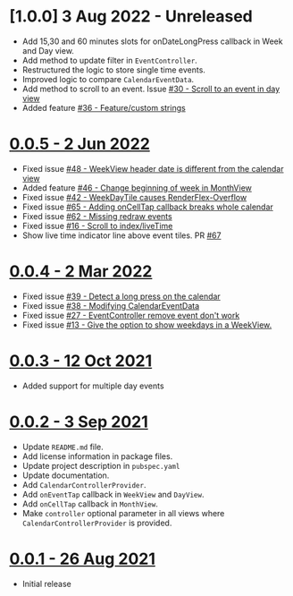 # [1.0.0] 3 Aug 2022 - Unreleased

- Add 15,30 and 60 minutes slots for onDateLongPress callback in Week and Day view.
- Add method to update filter in `EventController`.
- Restructured the logic to store single time events.
- Improved logic to compare `CalendarEventData`.
- Add method to scroll to an event. Issue [#30 - Scroll to an event in day view](https://github.com/SimformSolutionsPvtLtd/flutter_calendar_view/issues/30)
- Added feature [#36 - Feature/custom strings](https://github.com/SimformSolutionsPvtLtd/flutter_calendar_view/pull/36)

# [0.0.5 - 2 Jun 2022](https://github.com/SimformSolutionsPvtLtd/flutter_calendar_view/tree/0.0.5)

- Fixed issue [#48 - WeekView header date is different from the calendar view](https://github.com/SimformSolutionsPvtLtd/flutter_calendar_view/issues/48)
- Added feature [#46 - Change beginning of week in MonthView](https://github.com/SimformSolutionsPvtLtd/flutter_calendar_view/issues/46)
- Fixed issue [#42 - WeekDayTile causes RenderFlex-Overflow](https://github.com/SimformSolutionsPvtLtd/flutter_calendar_view/issues/42)
- Fixed issue [#65 - Adding onCellTap callback breaks whole calendar](https://github.com/SimformSolutionsPvtLtd/flutter_calendar_view/issues/65)
- Fixed issue [#62 - Missing redraw events](https://github.com/SimformSolutionsPvtLtd/flutter_calendar_view/issues/62)
- Fixed issue [#16 - Scroll to index/liveTime](https://github.com/SimformSolutionsPvtLtd/flutter_calendar_view/issues/16)
- Show live time indicator line above event tiles. PR [#67](https://github.com/SimformSolutionsPvtLtd/flutter_calendar_view/pull/67)

# [0.0.4 - 2 Mar 2022](https://github.com/SimformSolutionsPvtLtd/flutter_calendar_view/tree/0.0.4)

- Fixed issue [#39 - Detect a long press on the calendar](https://github.com/SimformSolutionsPvtLtd/flutter_calendar_view/issues/39)
- Fixed issue [#38 - Modifying CalendarEventData](https://github.com/SimformSolutionsPvtLtd/flutter_calendar_view/issues/38)
- Fixed issue [#27 - EventController remove event don't work](https://github.com/SimformSolutionsPvtLtd/flutter_calendar_view/issues/27)
- Fixed issue [#13 - Give the option to show weekdays in a WeekView.](https://github.com/SimformSolutionsPvtLtd/flutter_calendar_view/issues/13)

# [0.0.3 - 12 Oct 2021](https://github.com/SimformSolutionsPvtLtd/flutter_calendar_view/tree/0.0.3)

- Added support for multiple day events

# [0.0.2 - 3 Sep 2021](https://github.com/SimformSolutionsPvtLtd/flutter_calendar_view/tree/0.0.2)

- Update `README.md` file.
- Add license information in package files.
- Update project description in `pubspec.yaml`
- Update documentation.
- Add `CalendarControllerProvider`.
- Add `onEventTap` callback in `WeekView` and `DayView`.
- Add `onCellTap` callback in `MonthView`.
- Make `controller` optional parameter in all views where `CalendarControllerProvider` is provided.

# [0.0.1 - 26 Aug 2021](https://github.com/SimformSolutionsPvtLtd/flutter_calendar_view/tree/0.0.1)

- Initial release